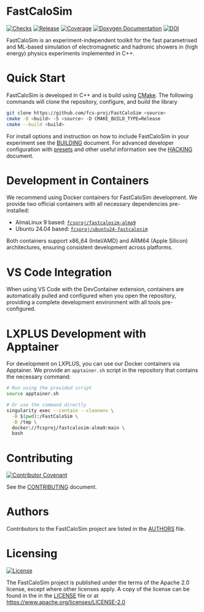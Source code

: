 # FastCaloSim
 [![Checks](https://github.com/fcs-proj/FastCaloSim/actions/workflows/pipeline.yml/badge.svg)](https://github.com/fcs-proj/FastCaloSim/actions/workflows/pipeline.yml)
 [![Release](https://img.shields.io/github/v/release/fcs-proj/fastcalosim?include_prereleases)](https://github.com/fcs-proj/fastcalosim/releases)
 [![Coverage](https://codecov.io/gh/fcs-proj/FastCaloSim/graph/badge.svg)](https://codecov.io/gh/fcs-proj/FastCaloSim)
 [![Doxygen Documentation](https://img.shields.io/badge/docs-Doxygen-blue)](https://fcs-proj.github.io/FastCaloSim/)
 [![DOI](https://zenodo.org/badge/781604786.svg)](https://doi.org/10.5281/zenodo.14308464)

FastCaloSim is an experiment-independent toolkit for the fast parametrised and ML-based simulation of electromagnetic and hadronic showers in (high energy) physics experiments implemented in C++.

# Quick Start

FastCaloSim is developed in C++ and is build using [CMake](https://cmake.org). The
following commands will clone the repository, configure, and build the library

```sh
git clone https://github.com/fcs-proj/FastCaloSim <source>
cmake -B <build> -S <source> -D CMAKE_BUILD_TYPE=Release
cmake --build <build>
```
For install options and instruction on how to include FastCaloSim in your experiment see the [BUILDING](BUILDING.md) document. For advanced developer configuration with [presets][1] and other useful information see the [HACKING](HACKING.md) document.

# Development in Containers

We recommend using Docker containers for FastCaloSim development. We provide two official containers with all necessary dependencies pre-installed:

- AlmaLinux 9 based: [`fcsproj/fastcalosim-alma9`](https://hub.docker.com/r/fcsproj/fastcalosim-alma9/tags)
- Ubuntu 24.04 based: [`fcsproj/ubuntu24-fastcalosim`](https://hub.docker.com/r/fcsproj/ubuntu24-fastcalosim/tags)

Both containers support x86_64 (Intel/AMD) and ARM64 (Apple Silicon) architectures, ensuring consistent development across platforms.

# VS Code Integration

When using VS Code with the DevContainer extension, containers are automatically pulled and configured when you open the repository, providing a complete development environment with all tools pre-configured.

# LXPLUS Development with Apptainer

For development on LXPLUS, you can use our Docker containers via Apptainer. We provide an `apptainer.sh` script in the repository that contains the necessary command:

```bash
# Run using the provided script
source apptainer.sh

# Or use the command directly
singularity exec --contain --cleanenv \
  -B $(pwd):/FastCaloSim \
  -B /tmp \
  docker://fcsproj/fastcalosim-alma9:main \
  bash
```
 
# Contributing

[![Contributor Covenant](https://img.shields.io/badge/Contributor%20Covenant-2.1-4baaaa.svg)](CODE_OF_CONDUCT.md)

See the [CONTRIBUTING](CONTRIBUTING.md) document.

# Authors

Contributors to the FastCaloSim project are listed in the [AUTHORS](AUTHORS) file.

# Licensing

[![License](https://img.shields.io/badge/License-Apache_2.0-blue.svg)](https://opensource.org/licenses/Apache-2.0)

The FastCaloSim project is published under the terms of the Apache 2.0 license, except where other licenses apply. A copy of the license can be found in the in the [LICENSE](LICENSE) file or at https://www.apache.org/licenses/LICENSE-2.0



[1]: https://cmake.org/cmake/help/latest/manual/cmake-presets.7.html

